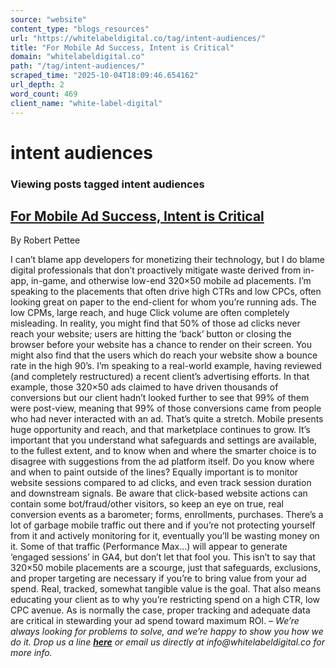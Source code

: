 ```yaml
---
source: "website"
content_type: "blogs_resources"
url: "https://whitelabeldigital.co/tag/intent-audiences/"
title: "For Mobile Ad Success, Intent is Critical"
domain: "whitelabeldigital.co"
path: "/tag/intent-audiences/"
scraped_time: "2025-10-04T18:09:46.654162"
url_depth: 2
word_count: 469
client_name: "white-label-digital"
---
```


# intent audiences

### Viewing posts tagged intent audiences

## [For Mobile Ad Success, Intent is Critical](https://whitelabeldigital.co/for-mobile-intent-is-critical/)

By Robert Pettee

I can’t blame app developers for monetizing their technology, but I do blame digital professionals that don’t proactively mitigate waste derived from in-app, in-game, and otherwise low-end 320×50 mobile ad placements. I’m speaking to the placements that often drive high CTRs and low CPCs, often looking great on paper to the end-client for whom you’re running ads. The low CPMs, large reach, and huge Click volume are often completely misleading. In reality, you might find that 50% of those ad clicks never reach your website; users are hitting the ‘back’ button or closing the browser before your website has a chance to render on their screen. You might also find that the users which do reach your website show a bounce rate in the high 90’s. I’m speaking to a real-world example, having reviewed (and completely restructured) a recent client’s advertising efforts. In that example, those 320×50 ads claimed to have driven thousands of conversions but our client hadn’t looked further to see that 99% of them were post-view, meaning that 99% of those conversions came from people who had never interacted with an ad. That’s quite a stretch. Mobile presents huge opportunity and reach, and that marketplace continues to grow. It’s important that you understand what safeguards and settings are available, to the fullest extent, and to know when and where the smarter choice is to disagree with suggestions from the ad platform itself. Do you know where and when to paint outside of the lines? Equally important is to monitor website sessions compared to ad clicks, and even track session duration and downstream signals. Be aware that click-based website actions can contain some bot/fraud/other visitors, so keep an eye on true, real conversion events as a barometer; forms, enrollments, purchases. There’s a lot of garbage mobile traffic out there and if you’re not protecting yourself from it and actively monitoring for it, eventually you’ll be wasting money on it. Some of that traffic (Performance Max…) will appear to generate ‘engaged sessions’ in GA4, but don’t let that fool you. This isn’t to say that 320×50 mobile placements are a scourge, just that safeguards, exclusions, and proper targeting are necessary if you’re to bring value from your ad spend. Real, tracked, somewhat tangible value is the goal. That also means educating your client as to why you’re restricting spend on a high CTR, low CPC avenue. As is normally the case, proper tracking and adequate data are critical in stewarding your ad spend toward maximum ROI. – _We’re always looking for problems to solve, and we’re happy to show you how we do it. Drop us a line [**here**](https://whitelabeldigital.co/contact/) or email us directly at _info@whitelabeldigital.co_ for more info._